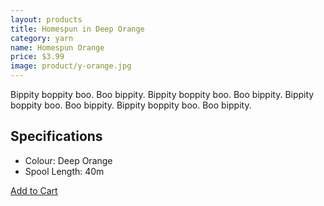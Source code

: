 ```yaml
---
layout: products
title: Homespun in Deep Orange
category: yarn
name: Homespun Orange
price: $3.99
image: product/y-orange.jpg
---
```


Bippity boppity boo. Boo bippity. Bippity boppity boo. Boo bippity. Bippity boppity boo. Boo bippity. Bippity boppity boo. Boo bippity.

## Specifications

- Colour: Deep Orange
- Spool Length: 40m

<a class="btn-alt milli" href="{{site.baseurl}}/cart/">Add to Cart</a>